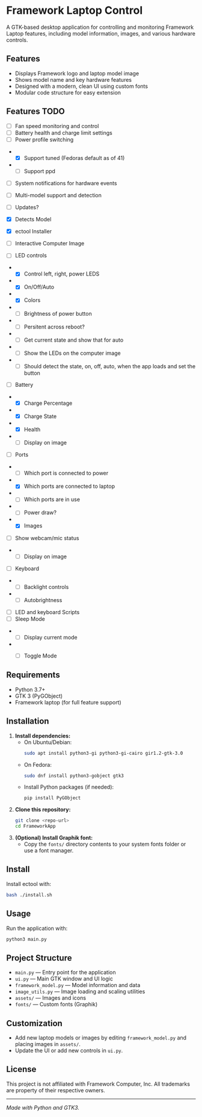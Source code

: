 # Framework Laptop Control

A GTK-based desktop application for controlling and monitoring Framework Laptop features, including model information, images, and various hardware controls.

## Features
- Displays Framework logo and laptop model image
- Shows model name and key hardware features
- Designed with a modern, clean UI using custom fonts
- Modular code structure for easy extension

## Features TODO

- [ ] Fan speed monitoring and control
- [ ] Battery health and charge limit settings
- [ ] Power profile switching
- - [X] Support tuned (Fedoras default as of 41)
- - [ ] Support ppd
- [ ] System notifications for hardware events
- [ ] Multi-model support and detection
- [ ] Updates?


- [X] Detects Model
- [X] ectool Installer
- [ ] Interactive Computer Image
- [ ] LED controls
- - [X] Control left, right, power LEDS
- - [X] On/Off/Auto
- - [X] Colors
- - [ ] Brightness of power button
- - [ ] Persitent across reboot?
- - [ ] Get current state and show that for auto
- - [ ] Show the LEDs on the computer image
- - [ ] Should detect the state, on, off, auto, when the app loads and set the button 
- [ ] Battery
- - [X] Charge Percentage
- - [X] Charge State
- - [X] Health
- - [ ] Display on image
- [ ] Ports
- - [ ] Which port is connected to power
- - [X] Which ports are connected to laptop
- - [ ] Which ports are in use
- - [ ] Power draw?
- - [X] Images
- [ ] Show webcam/mic status
- - [ ] Display on image
- [ ] Keyboard
- - [ ] Backlight controls
- - [ ] Autobrightness
- [ ] LED and keyboard Scripts
- [ ] Sleep Mode
- - [ ] Display current mode
- - [ ] Toggle Mode


## Requirements
- Python 3.7+
- GTK 3 (PyGObject)
- Framework laptop (for full feature support)

## Installation
1. **Install dependencies:**
   - On Ubuntu/Debian:
     ```sh
     sudo apt install python3-gi python3-gi-cairo gir1.2-gtk-3.0
     ```
   - On Fedora:
     ```sh
     sudo dnf install python3-gobject gtk3
     ```
   - Install Python packages (if needed):
     ```sh
     pip install PyGObject
     ```
2. **Clone this repository:**
   ```sh
   git clone <repo-url>
   cd FrameworkApp
   ```
3. **(Optional) Install Graphik font:**
   - Copy the `fonts/` directory contents to your system fonts folder or use a font manager.

## Install
Install ectool with:
```sh
bash ./install.sh
```

## Usage
Run the application with:
```sh
python3 main.py
```

## Project Structure
- `main.py` — Entry point for the application
- `ui.py` — Main GTK window and UI logic
- `framework_model.py` — Model information and data
- `image_utils.py` — Image loading and scaling utilities
- `assets/` — Images and icons
- `fonts/` — Custom fonts (Graphik)

## Customization
- Add new laptop models or images by editing `framework_model.py` and placing images in `assets/`.
- Update the UI or add new controls in `ui.py`.

## License
This project is not affiliated with Framework Computer, Inc. All trademarks are property of their respective owners.

---
*Made with Python and GTK3.*
